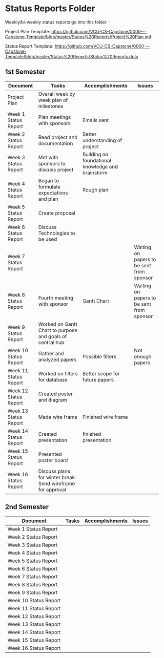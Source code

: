 # Status Reports Folder
Weekly/bi-weekly status reports go into this folder

Project Plan Template: https://github.com/VCU-CS-Capstone/0000---Capstone-Template/blob/master/Status%20Reports/Project%20Plan.md

Status Report Template: https://github.com/VCU-CS-Capstone/0000---Capstone-Template/blob/master/Status%20Reports/Status%20Reports.dotx

## 1st Semester

| Document | Tasks | Accomplishments | Issues |
|---|---|---|---|
| Project Plan | Overall week by week plan of milestones | | |
| Week 1 Status Report | Plan meetings with sponsors | Emails sent | |
| Week 2 Status Report | Read project and documentation | Better understanding of project| |
| Week 3 Status Report | Met with sponsors to discuss project | Building on foundational knowledge and brainstorm |  |
| Week 4 Status Report | Began to formulate expectations and plan | Rough plan | |
| Week 5 Status Report | Create proposal | | |
| Week 6 Status Report | Discuss Technologies to be used | | |
| Week 7 Status Report | | | Waiting on papers to be sent from sponsor |
| Week 8 Status Report | Fourth meeting with sponsor | Gantt Chart | Waiting on papers to be sent from sponsor |
| Week 9 Status Report | Worked on Gantt Chart to purpose and goals of central hub | | |
| Week 10 Status Report | Gather and analyzed papers | Possible filters | Not enough papers |
| Week 11 Status Report | Worked on filters for database | Better scope for future papers| |
| Week 12 Status Report | Created poster and diagram | | |
| Week 13 Status Report | Made wire frame | Finished wire frame | |
| Week 14 Status Report | Created presentation | finished presentation | |
| Week 15 Status Report | Presented poster board | | |
| Week 16 Status Report | Discuss plans for winter break. Send wireframe for approval | | |

## 2nd Semester

| Document | Tasks | Accomplishments| Issues |
|---|---|---|---|
| Week 1 Status Report | | | |
| Week 2 Status Report | | | |
| Week 3 Status Report | | | |
| Week 4 Status Report | | | |
| Week 5 Status Report | | | |
| Week 6 Status Report | | | |
| Week 7 Status Report | | | |
| Week 8 Status Report | | | |
| Week 9 Status Report | | | |
| Week 10 Status Report | | | |
| Week 11 Status Report | | | |
| Week 12 Status Report | | | |
| Week 13 Status Report | | | |
| Week 14 Status Report | | | |
| Week 15 Status Report | | | |
| Week 16 Status Report | | | |

